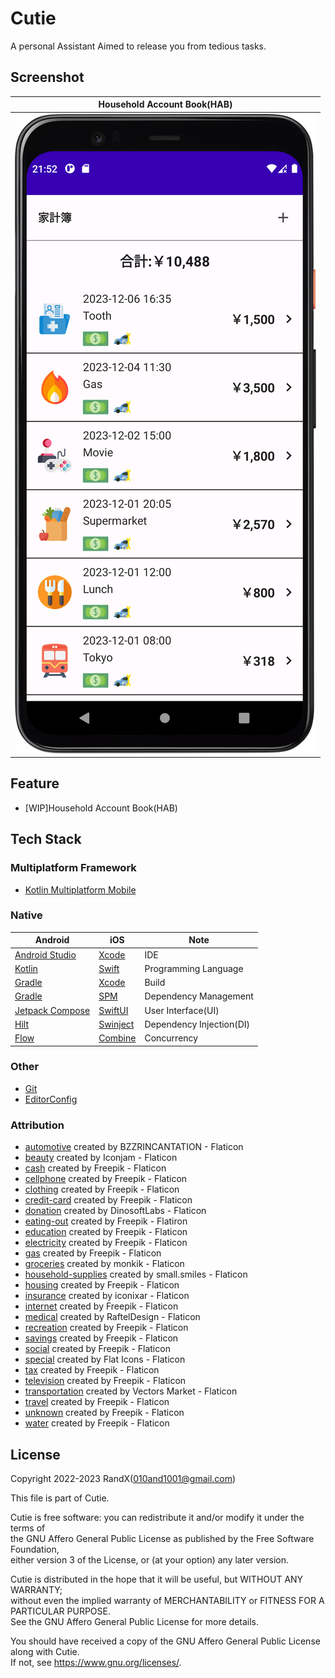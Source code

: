# Cutie

A personal Assistant Aimed to release you from tedious tasks.

## Screenshot

| Household Account Book(HAB)               |
|-------------------------------------------|
| ![HAB](/Cutie-Android/Screenshot/HAB.png) |

## Feature

- [WIP]Household Account Book(HAB)

## Tech Stack

### Multiplatform Framework

- [Kotlin Multiplatform Mobile](https://kotlinlang.org/lp/mobile/)

### Native

| Android                                                          | iOS                                                          | Note                     |
|------------------------------------------------------------------|--------------------------------------------------------------|--------------------------|
| [Android Studio](https://developer.android.com/studio)           | [Xcode](https://developer.apple.com/xcode/)                  | IDE                      |
| [Kotlin](https://kotlinlang.org/)                                | [Swift](https://www.swift.org/about/)                        | Programming Language     |
| [Gradle](https://developer.android.com/studio/build)             | [Xcode](https://developer.apple.com/xcode/)                  | Build                    |
| [Gradle](https://gradle.org/features/#dependency-management)     | [SPM](https://github.com/apple/swift-package-manager)        | Dependency Management    |
| [Jetpack Compose](https://developer.android.com/jetpack/compose) | [SwiftUI](https://developer.apple.com/jp/xcode/swiftui/)     | User Interface(UI)       |
| [Hilt](https://dagger.dev/hilt/)                                 | [Swinject](https://github.com/Swinject/Swinject)             | Dependency Injection(DI) |
| [Flow](https://developer.android.com/kotlin/flow)                | [Combine](https://developer.apple.com/documentation/combine) | Concurrency              |

### Other

- [Git](https://git-scm.com/)
- [EditorConfig](https://editorconfig.org/)

### Attribution

- [automotive](https://www.flaticon.com/free-icon/automotive_3574948) created by BZZRINCANTATION - Flaticon
- [beauty](https://www.flaticon.com/free-icon/beauty_4475869) created by Iconjam - Flaticon
- [cash](https://www.flaticon.com/free-icon/money_2474451) created by Freepik - Flaticon
- [cellphone](https://www.flaticon.com/free-icon/smartphone_186239) created by Freepik - Flaticon
- [clothing](https://www.flaticon.com/free-icon/clothes_1867682) created by Freepik - Flaticon
- [credit-card](https://www.flaticon.com/free-icon/credit-card_311147) created by Freepik - Flaticon
- [donation](https://www.flaticon.com/free-icon/box_3349507) created by DinosoftLabs - Flaticon
- [eating-out](https://www.flaticon.com/free-icon/cutlery_3170733) created by Freepik - Flatiron
- [education](https://www.flaticon.com/free-icon/education_3976631) created by Freepik - Flaticon
- [electricity](https://www.flaticon.com/free-icon/lightning_616494) created by Freepik - Flaticon
- [gas](https://www.flaticon.com/free-icon/flame_4535728) created by Freepik - Flaticon
- [groceries](https://www.flaticon.com/free-icon/grocery_1261126) created by monkik - Flaticon
- [household-supplies](https://www.flaticon.com/free-icon/detergent_5564870) created by small.smiles - Flaticon
- [housing](https://www.flaticon.com/free-icon/house_2163350) created by Freepik - Flaticon
- [insurance](https://www.flaticon.com/free-icon/health-insurance_4388635) created by iconixar - Flaticon
- [internet](https://www.flaticon.com/free-icon/wifi_2794952) created by Freepik - Flaticon
- [medical](https://www.flaticon.com/free-icon/patient_2376123) created by RaftelDesign - Flaticon
- [recreation](https://www.flaticon.com/free-icon/recreational_1655771) created by Freepik - Flaticon
- [savings](https://www.flaticon.com/free-icon/piggy-bank_584011) created by Freepik - Flaticon
- [social](https://www.flaticon.com/free-icon/network_2885417) created by Freepik - Flaticon
- [special](https://www.flaticon.com/free-icon/special-tag_6165631) created by Flat Icons - Flaticon
- [tax](https://www.flaticon.com/free-icon/taxes_1651909) created by Freepik - Flaticon
- [television](https://www.flaticon.com/free-icon/tv_4020833) created by Freepik - Flaticon
- [transportation](https://www.flaticon.com/free-icon/train_609354) created by Vectors Market - Flaticon
- [travel](https://www.flaticon.com/free-icon/passport_620765) created by Freepik - Flaticon
- [unknown](https://www.flaticon.com/free-icon/unknown_5978029) created by Freepik - Flaticon
- [water](https://www.flaticon.com/free-icon/water_2792706) created by Freepik - Flaticon

## License

Copyright 2022-2023 RandX(<010and1001@gmail.com>)

This file is part of Cutie.

Cutie is free software: you can redistribute it and/or modify it under the terms of  
the GNU Affero General Public License as published by the Free Software Foundation,  
either version 3 of the License, or (at your option) any later version.

Cutie is distributed in the hope that it will be useful, but WITHOUT ANY WARRANTY;  
without even the implied warranty of MERCHANTABILITY or FITNESS FOR A PARTICULAR PURPOSE.  
See the GNU Affero General Public License for more details.

You should have received a copy of the GNU Affero General Public License along with Cutie.  
If not, see <https://www.gnu.org/licenses/>.
